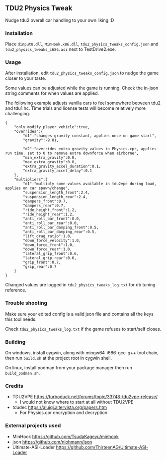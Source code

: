 ## TDU2 Physics Tweak

Nudge tdu2 overall car handling to your own liking :D

### Installation

Place `dinput8.dll`, `MinHook.x86.dll`, `tdu2_physics_tweaks_config.json` and `tdu2_physics_tweaks_i686.asi` next to TestDrive2.exe.

### Usage

After installation, edit `tdu2_physics_tweaks_config.json` to nudge the game closer to your taste.

Some values can be adjusted while the game is running. Check the in-json string comments for when values are applied.

The following example adjusts vanilla cars to feel somewhere between tdu2 and tdu1 hc. Time trials and license tests will become relatively more challenging.

```
{
	"only_modify_player_vehicle":true,
	"overrides":{
		"d1":"changes gravity constant, applies once on game start",
		"gravity":-9.81,

		"d2":"overrides extra gravity values in Physics.cpr, applies run time. set to 0 to remove extra downforce when airborne",
		"min_extra_gravity":0.0,
		"max_extra_gravity":0.0,
		"extra_gravity_accel_duration":0.1,
		"extra_gravity_accel_delay":0.1
	},
	"multipliers":{
		"d1":"multiply some values available in tdu2vpe during load, applies on car spawn/change",
		"suspension_length_front":2.4,
		"suspension_length_rear":2.4,
		"dampers_front":0.7,
		"dampers_rear":0.7,
		"ride_height_front":1.2,
		"ride_height_rear":1.2,
		"anti_roll_bar_front":0.0,
		"anti_roll_bar_rear":0.0,
		"anti_roll_bar_damping_front":0.5,
		"anti_roll_bar_damping_rear":0.5,
		"lift_drag_ratio":1.0,
		"down_force_velocity":1.0,
		"down_force_front":1.0,
		"down_force_rear":1.0,
		"lateral_grip_front":0.6,
		"lateral_grip_rear":0.6,
		"grip_front":0.7,
		"grip_rear":0.7
	}
}
```

Changed values are logged in `tdu2_physics_tweaks_log.txt` for db tuning reference.

### Trouble shooting

Make sure your edited config is a valid json file and contains all the keys this tool needs.

Check `tdu2_physics_tweaks_log.txt` if the game refuses to start/self closes.

### Building

On windows, install cygwin, along with mingw64-i686-gcc-g++ tool chain, then run `build.sh` at the project root in cygwin shell.

On linux, install podman from your package manager then run `build_podman.sh`.

### Credits

- TDU2VPE https://turboduck.net/forums/topic/33748-tdu2vpe-release/
	- I would not know where to start at all without TDU2VPE
- tdudec https://aluigi.altervista.org/papers.htm
	- For Physics.cpr encryption and decryption

### External projects used

- MinHook https://github.com/TsudaKageyu/minhook
- json https://github.com/nlohmann/json
- Ultimate-ASI-Loader https://github.com/ThirteenAG/Ultimate-ASI-Loader
